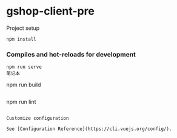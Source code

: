 # gshop-client-pre

Project setup

```
npm install
```

### Compiles and hot-reloads for development

```
npm run serve
笔记本
```

npm run build

```

```

npm run lint

```

Customize configuration

See [Configuration Reference](https://cli.vuejs.org/config/).
```
